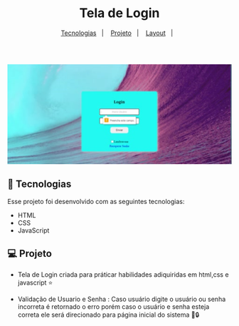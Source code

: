 <h1 align="center">
  <a>Tela de Login</a>
</h1>

<p align="center">
  <a href="#-tecnologias">Tecnologias</a>&nbsp;&nbsp;&nbsp;|&nbsp;&nbsp;&nbsp;
  <a href="#-projeto">Projeto</a>&nbsp;&nbsp;&nbsp;|&nbsp;&nbsp;&nbsp;
  <a href="#-layout">Layout</a>&nbsp;&nbsp;&nbsp;|&nbsp;&nbsp;&nbsp;
</p>

<br>

<br>

<p align="center">
  <img alt="login" src="https://github.com/rogersene/Login/blob/main/src/img/GIF.png">
</p>



## 🚀 Tecnologias

Esse projeto foi desenvolvido com as seguintes tecnologias:

- HTML
- CSS
- JavaScript

## 💻 Projeto

- Tela de Login criada para práticar habilidades adiquiridas em html,css e javascript :star:

- Validação de Usuario e Senha : Caso usuário digite o usuário ou senha incorreta é retornado o erro porém caso o usuário e senha esteja correta ele será direcionado para página inicial do sistema    :key::lock:
